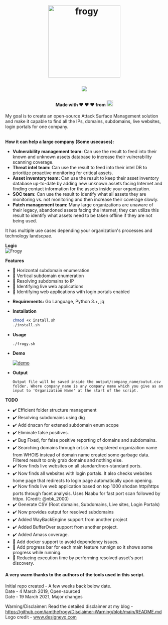 <h1 align="center">
  <a href="https://github.com/iamthefrogy/frogy"><img src="https://user-images.githubusercontent.com/8291014/111029632-a1d13280-83f5-11eb-943a-002f71680d90.png" alt="frogy" height=230px></a>

![](https://visitor-badge.glitch.me/badge?page_id=iamthefrogy.frogy)<a href="https://twitter.com/iamthefrogy"> </a>

  </h1>
<h4 align="center"> Made with ❤️ ❤️ ❤️ from <img src="https://user-images.githubusercontent.com/8291014/145205748-5530f102-9102-4659-a141-21872f237c57.png" alt="frogy" height=20px> </h4>
My goal is to create an open-source Attack Surface Management solution and make it capable to find all the IPs, domains, subdomains, live websites, login portals for one company. <br/><br/>

**How it can help a large company (Some usecases):**
- **Vulnerability management team:** Can use the result to feed into their known and unknown assets database to increase their vulnerability scanning coverage.
- **Threat intel team:** Can use the result to feed into their intel DB to prioritize proactive monitoring for critical assets.
- **Asset inventory team:** Can use the result to keep their asset inventory database up-to-date by adding new unknown assets facing Internet and finding contact information for the assets inside your organization.
- **SOC team:** Can use the result to identify what all assets they are monitoring vs. not monitoring and then increase their coverage slowly.
- **Patch management team:** Many large organizations are unaware of their legacy, abandoned assets facing the Internet; they can utilize this result to identify what assets need to be taken offline if they are not being used.<br/>

It has multiple use cases depending your organization's processes and technology landscpae.

**Logic** <br/>
<img src="https://user-images.githubusercontent.com/8291014/148620188-3966a2e9-0089-401f-bf90-7909a93af1bf.jpg" alt="Frogy" title="Frogy" />

**Features**
- :frog: Horizontal subdomain enumeration
- :frog: Vertical subdomain enumeration
- :frog: Resolving subdomains to IP
- :frog: Identifying live web applications
- :frog: Identifying web applications with login portals enabled

+ **Requirements:** Go Language, Python 3.+, jq<br/>
    
+ **Installation**
    ```sh
  chmod +x install.sh
  ./install.sh
    ```
+ **Usage**
    ```sh
    ./frogy.sh
    ```
+ **Demo**

    [![demo](https://asciinema.org/a/xDJyE9TccP1L809DPWGtIvuPj.svg)](https://asciinema.org/a/xDJyE9TccP1L809DPWGtIvuPj?autoplay=1)

+ **Output**
    ```
    Output file will be saved inside the output/company_name/outut.csv folder. Where company_name is any company name which you give as an input to 'Organization Name' at the start of the script.
    ```

**TODO**
- :heavy_check_mark: Efficient folder structure management
- :heavy_check_mark: Resolving subdomains using dig
- :heavy_check_mark: Add dnscan for extened subdomain enum scope
- :heavy_check_mark: Eliminate false positives.
- :heavy_check_mark: Bug Fixed, for false positive reporting of domains and subdomains.
- :heavy_check_mark: Searching domains through crt.sh via registered organization name from WHOIS instead of domain name created some garbage data. Filtered result to only grab domains and nothing else.
- :heavy_check_mark: Now finds live websites on all standard/non-standard ports.
- :heavy_check_mark: Now finds all websites with login portals. It also checks websites home page that redirects to login page automatically upon opening.
- :heavy_check_mark: Now finds live web application based on top 1000 shodan http/https ports through facet analysis. Uses Naabu for fast port scan followed by httpx. (Credit: @nbk_2000)
- :heavy_check_mark: Generate CSV (Root domains, Subdomains, Live sites, Login Portals)
- :heavy_check_mark: Now provides output for resolved subdomains
- :heavy_check_mark: Added WayBackEngine support from another project
- :heavy_check_mark: Added BufferOver support from another project.
- :heavy_check_mark: Added Amass coverage.
- :construction: Add docker support to avoid dependency issues.
- :construction: Add progress bar for each main feature runnign so it shows some progress while running.
- :construction: Reducing execution time by performing resolved asset's port discovery.
  

#### A very warm thanks to the authors of the tools used in this script.
Initial repo created - A few weeks back below date.<br/>
Date - 4 March 2019, Open-sourced<br/>
Date - 19 March 2021, Major changes<br/>

Warning/Disclaimer: Read the detailed disclaimer at my blog - https://github.com/iamthefrogy/Disclaimer-Warning/blob/main/README.md <br/>
Logo credit - www.designevo.com
